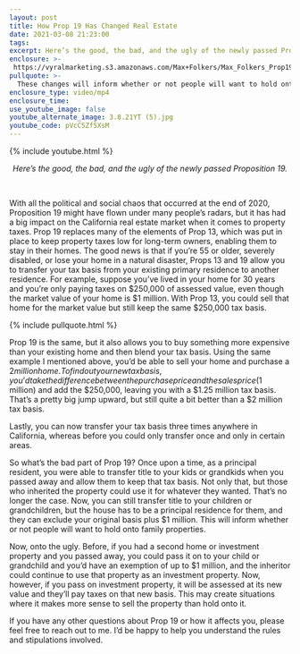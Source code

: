 ```yaml
---
layout: post
title: How Prop 19 Has Changed Real Estate
date: 2021-03-08 21:23:00
tags:
excerpt: Here’s the good, the bad, and the ugly of the newly passed Proposition 19.
enclosure: >-
 https://vyralmarketing.s3.amazonaws.com/Max+Folkers/Max_Folkers_Prop19.mp4
pullquote: >-
  These changes will inform whether or not people will want to hold onto family properties or sell them.
enclosure_type: video/mp4
enclosure_time:
use_youtube_image: false
youtube_alternate_image: 3.8.21YT (5).jpg
youtube_code: pVcC5Zf5XsM
---
```


{% include youtube.html %}

<center><em> Here’s the good, the bad, and the ugly of the newly passed Proposition 19. </em></center>

&nbsp;

With all the political and social chaos that occurred at the end of 2020, Proposition 19 might have flown under many people’s radars, but it has had a big impact on the California real estate market when it comes to property taxes. Prop 19 replaces many of the elements of Prop 13, which was put in place to keep property taxes low for long-term owners, enabling them to stay in their homes. The good news is that if you’re 55 or older, severely disabled, or lose your home in a natural disaster, Props 13 and 19 allow you to transfer your tax basis from your existing primary residence to another residence. For example, suppose you’ve lived in your home for 30 years and you’re only paying taxes on $250,000 of assessed value, even though the market value of your home is $1 million. With Prop 13, you could sell that home for the market value but still keep the same $250,000 tax basis.


{% include pullquote.html %}


Prop 19 is the same, but it also allows you to buy something more expensive than your existing home and then blend your tax basis. Using the same example I mentioned above, you’d be able to sell your home and purchase a $2 million home. To find out your new tax basis, you’d take the difference between the purchase price and the sales price ($1 million) and add the $250,000, leaving you with a $1.25 million tax basis. That’s a pretty big jump upward, but still quite a bit better than a $2 million tax basis.


Lastly, you can now transfer your tax basis three times anywhere in California, whereas before you could only transfer once and only in certain areas. 


So what’s the bad part of Prop 19? Once upon a time, as a principal resident, you were able to transfer title to your kids or grandkids when you passed away and allow them to keep that tax basis. Not only that, but those who inherited the property could use it for whatever they wanted. That’s no longer the case. Now, you can still transfer title to your children or grandchildren, but the house has to be a principal residence for them, and they can exclude your original basis plus $1 million. This will inform whether or not people will want to hold onto family properties. 


Now, onto the ugly. Before, if you had a second home or investment property and you passed away, you could pass it on to your child or grandchild and you’d have an exemption of up to $1 million, and the inheritor could continue to use that property as an investment property. Now, however, if you pass on investment property, it will be assessed at its new value and they’ll pay taxes on that new basis. This may create situations where it makes more sense to sell the property than hold onto it.


If you have any other questions about Prop 19 or how it affects you, please feel free to reach out to me. I’d be happy to help you understand the rules and stipulations involved.



